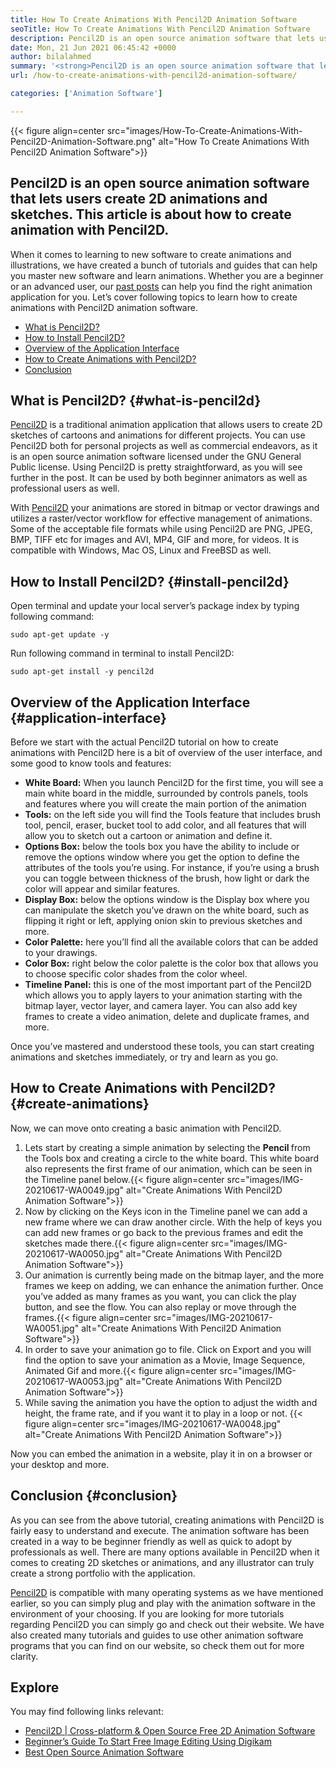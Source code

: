 ```yaml
---
title: How To Create Animations With Pencil2D Animation Software
seoTitle: How To Create Animations With Pencil2D Animation Software
description: Pencil2D is an open source animation software that lets users create 2D animations and sketches. This article is about how to create animation with Pencil2D.
date: Mon, 21 Jun 2021 06:45:42 +0000
author: bilalahmed
summary: '<strong>Pencil2D is an open source animation software that lets users create 2D animations and sketches. This article is about how to create animation with Pencil2D</strong>.'
url: /how-to-create-animations-with-pencil2d-animation-software/

categories: ['Animation Software']

---
```

{{< figure align=center src="images/How-To-Create-Animations-With-Pencil2D-Animation-Software.png" alt="How To Create Animations With Pencil2D Animation Software">}} 

## **Pencil2D is an open source animation software that lets users create 2D animations and sketches. This article is about how to create animation with Pencil2D**.

When it comes to learning to new software to create animations and illustrations, we have created a bunch of tutorials and guides that can help you master new software and learn animations. Whether you are a beginner or an advanced user, our [past posts][1] can help you find the right animation application for you. Let’s cover following topics to learn how to create animations with Pencil2D animation software.

  * [What is Pencil2D?][2]
  * [How to Install Pencil2D?][3]
  * [Overview of the Application Interface][4]
  * [How to Create Animations with Pencil2D?][5]
  * [Conclusion][6]

## What is Pencil2D? {#what-is-pencil2d}

[Pencil2D][7] is a traditional animation application that allows users to create 2D sketches of cartoons and animations for different projects. You can use Pencil2D both for personal projects as well as commercial endeavors, as it is an open source animation software licensed under the GNU General Public license. Using Pencil2D is pretty straightforward, as you will see further in the post. It can be used by both beginner animators as well as professional users as well.

With [Pencil2D][7] your animations are stored in bitmap or vector drawings and utilizes a raster/vector workflow for effective management of animations. Some of the acceptable file formats while using Pencil2D are PNG, JPEG, BMP, TIFF etc for images and AVI, MP4, GIF and more, for videos. It is compatible with Windows, Mac OS, Linux and FreeBSD as well.

## How to Install Pencil2D? {#install-pencil2d}

Open terminal and update your local server’s package index by typing following command:


```
sudo apt-get update -y

```


Run following command in terminal to install Pencil2D:


```
sudo apt-get install -y pencil2d

```


## Overview of the Application Interface {#application-interface}

Before we start with the actual Pencil2D tutorial on how to create animations with Pencil2D here is a bit of overview of the user interface, and some good to know tools and features:

  * **White Board:** When you launch Pencil2D for the first time, you will see a main white board in the middle, surrounded by controls panels, tools and features where you will create the main portion of the animation
  * **Tools:** on the left side you will find the Tools feature that includes brush tool, pencil, eraser, bucket tool to add color, and all features that will allow you to sketch out a cartoon or animation and define it.
  * **Options Box:** below the tools box you have the ability to include or remove the options window where you get the option to define the attributes of the tools you’re using. For instance, if you’re using a brush you can toggle between thickness of the brush, how light or dark the color will appear and similar features.
  * **Display Box:** below the options window is the Display box where you can manipulate the sketch you’ve drawn on the white board, such as flipping it right or left, applying onion skin to previous sketches and more.
  * **Color Palette:** here you’ll find all the available colors that can be added to your drawings.
  * **Color Box:** right below the color palette is the color box that allows you to choose specific color shades from the color wheel.
  * **Timeline Panel:** this is one of the most important part of the Pencil2D which allows you to apply layers to your animation starting with the bitmap layer, vector layer, and camera layer. You can also add key frames to create a video animation, delete and duplicate frames, and more.

Once you’ve mastered and understood these tools, you can start creating animations and sketches immediately, or try and learn as you go.

## How to Create Animations with Pencil2D? {#create-animations}

Now, we can move onto creating a basic animation with Pencil2D.

<ol type="1">
  <li>
    Lets start by creating a simple animation by selecting the <strong>Pencil </strong>from the Tools box and creating a circle to the white board. This white board also represents the first frame of our animation, which can be seen in the Timeline panel below.{{< figure align=center src="images/IMG-20210617-WA0049.jpg" alt="Create Animations With Pencil2D Animation Software">}}
  </li>
  <li>
    Now by clicking on the Keys icon in the Timeline panel we can add a new frame where we can draw another circle. With the help of keys you can add new frames or go back to the previous frames and edit the sketches made there.{{< figure align=center src="images/IMG-20210617-WA0050.jpg" alt="Create Animations With Pencil2D Animation Software">}}
  </li>
  <li>
    Our animation is currently being made on the bitmap layer, and the more frames we keep on adding, we can enhance the animation further. Once you’ve added as many frames as you want, you can click the play button, and see the flow. You can also replay or move through the frames.{{< figure align=center src="images/IMG-20210617-WA0051.jpg" alt="Create Animations With Pencil2D Animation Software">}}
  </li>
  <li>
    In order to save your animation go to file. Click on Export and you will find the option to save your animation as a Movie, Image Sequence, Animated Gif and more.{{< figure align=center src="images/IMG-20210617-WA0053.jpg" alt="Create Animations With Pencil2D Animation Software">}}
  </li>
  <li>
    While saving the animation you have the option to adjust the width and height, the frame rate, and if you want it to play in a loop or not. {{< figure align=center src="images/IMG-20210617-WA0048.jpg" alt="Create Animations With Pencil2D Animation Software">}}
  </li>
</ol>

Now you can embed the animation in a website, play it in on a browser or your desktop and more.

## Conclusion {#conclusion}

As you can see from the above tutorial, creating animations with Pencil2D is fairly easy to understand and execute. The animation software has been created in a way to be beginner friendly as well as quick to adopt by professionals as well. There are many options available in Pencil2D when it comes to creating 2D sketches or animations, and any illustrator can truly create a strong portfolio with the application.

[Pencil2D][7] is compatible with many operating systems as we have mentioned earlier, so you can simply plug and play with the animation software in the environment of your choosing. If you are looking for more tutorials regarding Pencil2D you can simply go and check out their website. We have also created many tutorials and guides to use other animation software programs that you can find on our website, so check them out for more clarity.

## Explore

You may find following links relevant:

  * [Pencil2D | Cross-platform & Open Source Free 2D Animation Software][7]
  * [Beginner’s Guide To Start Free Image Editing Using Digikam][8]
  * [Best Open Source Animation Software][9]

 [1]: https://blog.containerize.com/
 [2]: #what-is-pencil2d
 [3]: #install-pencil2d
 [4]: #application-interface
 [5]: #create-animations
 [6]: #conclusion
 [7]: https://products.containerize.com/animation-software/pencil2d/
 [8]: https://blog.containerize.com/animation-software/beginners-guide-to-start-free-image-editing-using-digikam/

 [9]: https://products.containerize.com/animation-software/